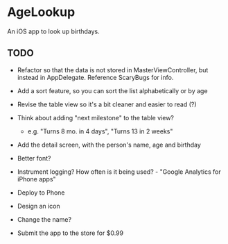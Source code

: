 # AgeLookup

An iOS app to look up birthdays.

## TODO

* Refactor so that the data is not stored in MasterViewController, but instead in AppDelegate. Reference ScaryBugs for info.

* Add a sort feature, so you can sort the list alphabetically or by age

* Revise the table view so it's a bit cleaner and easier to read (?)

* Think about adding "next milestone" to the table view?
  * e.g. "Turns 8 mo. in 4 days", "Turns 13 in 2 weeks"

* Add the detail screen, with the person's name, age and birthday

* Better font?

* Instrument logging? How often is it being used? - "Google Analytics for iPhone apps"

* Deploy to Phone

* Design an icon

* Change the name?

* Submit the app to the store for $0.99